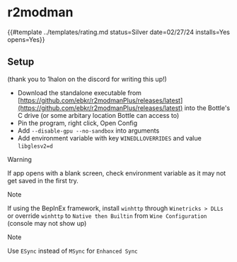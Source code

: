 # r2modman

{{#template ../templates/rating.md status=Silver date=02/27/24 installs=Yes opens=Yes}}

## Setup

(thank you to 1halon on the discord for writing this up!)
- Download the standalone executable from [https://github.com/ebkr/r2modmanPlus/releases/latest](https://github.com/ebkr/r2modmanPlus/releases/latest) into the Bottle's C drive (or some arbitary location Bottle can access to)
- Pin the program, right click, Open Config
- Add `--disable-gpu --no-sandbox` into arguments
- Add environment variable with key `WINEDLLOVERRIDES` and value `libglesv2=d`
> [!WARNING]
> If app opens with a blank screen, check environment variable as it may not get saved in the first try.

> [!NOTE]
> If using the BepInEx framework, install `winhttp` through `Winetricks > DLLs` or override `winhttp` to `Native then Builtin` from `Wine Configuration` (console may not show up)

> [!NOTE]
> Use `ESync` instead of `MSync` for `Enhanced Sync`